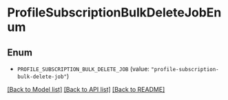 # ProfileSubscriptionBulkDeleteJobEnum

## Enum


* `PROFILE_SUBSCRIPTION_BULK_DELETE_JOB` (value: `"profile-subscription-bulk-delete-job"`)


[[Back to Model list]](../README.md#documentation-for-models) [[Back to API list]](../README.md#documentation-for-api-endpoints) [[Back to README]](../README.md)


